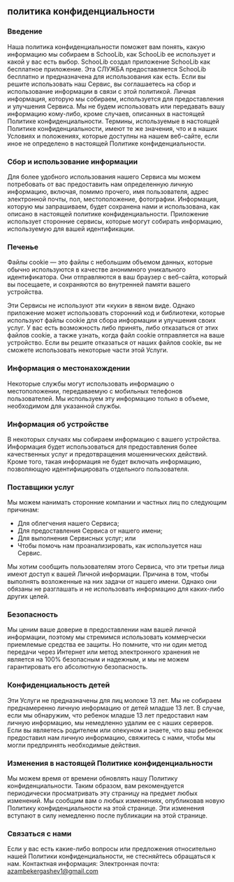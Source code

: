политика конфиденциальности
----------------

### Введение
Наша политика конфиденциальности поможет вам понять, какую информацию мы собираем в SchooLib, как SchooLib ее использует и какой у вас есть выбор.
SchooLib создал приложение SchooLib как бесплатное приложение. Эта СЛУЖБА предоставляется SchooLib бесплатно и предназначена для использования как есть.
Если вы решите использовать наш Сервис, вы соглашаетесь на сбор и использование информации в связи с этой политикой. Личная информация, которую мы собираем, используется для предоставления и улучшения Сервиса. Мы не будем использовать или передавать вашу информацию кому-либо, кроме случаев, описанных в настоящей Политике конфиденциальности.
Термины, используемые в настоящей Политике конфиденциальности, имеют те же значения, что и в наших Условиях и положениях, которые доступны на нашем веб-сайте, если иное не определено в настоящей Политике конфиденциальности.

### Сбор и использование информации
Для более удобного использования нашего Сервиса мы можем потребовать от вас предоставить нам определенную личную информацию, включая, помимо прочего, имя пользователя, адрес электронной почты, пол, местоположение, фотографии. Информация, которую мы запрашиваем, будет сохранена нами и использована, как описано в настоящей политике конфиденциальности.
Приложение использует сторонние сервисы, которые могут собирать информацию, используемую для вашей идентификации.

### Печенье
Файлы cookie — это файлы с небольшим объемом данных, которые обычно используются в качестве анонимного уникального идентификатора. Они отправляются в ваш браузер с веб-сайта, который вы посещаете, и сохраняются во внутренней памяти вашего устройства.

Эти Сервисы не используют эти «куки» в явном виде. Однако приложение может использовать сторонний код и библиотеки, которые используют файлы cookie для сбора информации и улучшения своих услуг. У вас есть возможность либо принять, либо отказаться от этих файлов cookie, а также узнать, когда файл cookie отправляется на ваше устройство. Если вы решите отказаться от наших файлов cookie, вы не сможете использовать некоторые части этой Услуги.

### Информация о местонахождении
Некоторые службы могут использовать информацию о местоположении, передаваемую с мобильных телефонов пользователей. Мы используем эту информацию только в объеме, необходимом для указанной службы.

### Информация об устройстве
В некоторых случаях мы собираем информацию с вашего устройства. Информация будет использоваться для предоставления более качественных услуг и предотвращения мошеннических действий. Кроме того, такая информация не будет включать информацию, позволяющую идентифицировать отдельного пользователя.

### Поставщики услуг
Мы можем нанимать сторонние компании и частных лиц по следующим причинам:
* Для облегчения нашего Сервиса;
* Для предоставления Сервиса от нашего имени;
* Для выполнения Сервисных услуг; или
* Чтобы помочь нам проанализировать, как используется наш Сервис.

Мы хотим сообщить пользователям этого Сервиса, что эти третьи лица имеют доступ к вашей Личной информации. Причина в том, чтобы выполнять возложенные на них задачи от нашего имени. Однако они обязаны не разглашать и не использовать информацию для каких-либо других целей.

### Безопасность
Мы ценим ваше доверие в предоставлении нам вашей личной информации, поэтому мы стремимся использовать коммерчески приемлемые средства ее защиты. Но помните, что ни один метод передачи через Интернет или метод электронного хранения не является на 100% безопасным и надежным, и мы не можем гарантировать его абсолютную безопасность.

### Конфиденциальность детей
Эти Услуги не предназначены для лиц моложе 13 лет. Мы не собираем преднамеренно личную информацию от детей младше 13 лет. В случае, если мы обнаружим, что ребенок младше 13 лет предоставил нам личную информацию, мы немедленно удалим ее с наших серверов. Если вы являетесь родителем или опекуном и знаете, что ваш ребенок предоставил нам личную информацию, свяжитесь с нами, чтобы мы могли предпринять необходимые действия.

### Изменения в настоящей Политике конфиденциальности
Мы можем время от времени обновлять нашу Политику конфиденциальности. Таким образом, вам рекомендуется периодически просматривать эту страницу на предмет любых изменений. Мы сообщим вам о любых изменениях, опубликовав новую Политику конфиденциальности на этой странице. Эти изменения вступают в силу немедленно после публикации на этой странице.

### Связаться с нами
Если у вас есть какие-либо вопросы или предложения относительно нашей Политики конфиденциальности, не стесняйтесь обращаться к нам.
Контактная информация:
Электронная почта: azambekergashev1@gmail.com
